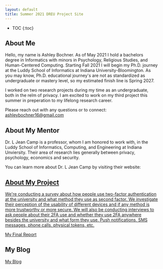 ```yaml
---
layout: default
title: Summer 2021 DREU Project Site
---
```


* TOC
{:toc}

## About Me

Hello, my name is Ashley Bochner. As of May 2021 I hold a bachelors degree in Informatics with minors in Psychology, Religious Studies, and Human-Centered Computing. Starting Fall 2021 I will begin my Ph.D. journey at the Luddy School of Informatics at Indiana University-Bloomington. As you may know, Ph.D. educational journey's are not as standardized as undergraduate or mastery level, so my estimated finish line is Spring 2027. 

I worked on two research projects during my time as an undergraduate, both in the relm of privacy. I am excited to work on my third project this summer in preperation to my lifelong research career. 

Please reach out with any questions or to connect: ashleybochner16@gmail.com

## About My Mentor

Dr. L Jean Camp is a professor, whom I am honored to work with, in the Luddy School of Informatics, Computing, and Engineering at Indiana Unviersity. 
Their area of research lies generally between privacy, psychology, economics and security. 

You can learn more about Dr. L Jean Camp by visiting their website: <a href= "http://ljean.com/index.php"> 


## About My Project

We're conducting a survey about how people use two-factor authentication at the university and what method they use as second factor. We investigate their perception of the usability of different devices and if any method is more trustworthy or more secure. We will also be conducting interviews to ask people about their 2FA use and whether they use 2FA anywhere besides the university and what form they use. Push notifications, SMS messages, phone calls, physical tokens, etc.

[My Final Report](files/DREU_Final_Report.pdf)

## My Blog

[My Blog](blog.html)

